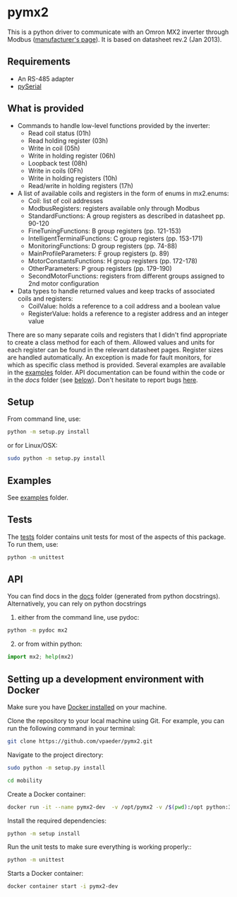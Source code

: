 # pymx2

This is a python driver to communicate with an Omron MX2 inverter through Modbus ([manufacturer's page](https://industrial.omron.eu/en/products/mx2)). It is based on datasheet rev.2 (Jan 2013).

## Requirements

- An RS-485 adapter
- [pySerial](https://pypi.org/project/pyserial)

## What is provided

- Commands to handle low-level functions provided by the inverter:
  - Read coil status (01h)
  - Read holding register (03h)
  - Write in coil (05h)
  - Write in holding register (06h)
  - Loopback test (08h)
  - Write in coils (0Fh)
  - Write in holding registers (10h)
  - Read/write in holding registers (17h)
- A list of available coils and registers in the form of enums in mx2.enums:
  - Coil: list of coil addresses
  - ModbusRegisters: registers available only through Modbus
  - StandardFunctions: A group registers as described in datasheet pp. 90-120
  - FineTuningFunctions: B group registers (pp. 121-153)
  - IntelligentTerminalFunctions: C group registers (pp. 153-171)
  - MonitoringFunctions: D group registers (pp. 74-88)
  - MainProfileParameters: F group registers (p. 89)
  - MotorConstantsFunctions: H group registers (pp. 172-178)
  - OtherParameters: P group registers (pp. 179-190)
  - SecondMotorFunctions: registers from different groups assigned to 2nd motor configuration
- Data types to handle returned values and keep tracks of associated coils and registers:
  - CoilValue: holds a reference to a coil address and a boolean value
  - RegisterValue: holds a reference to a register address and an integer value

There are so many separate coils and registers that I didn't find appropriate to create a class method for each of them. Allowed values and units for each register can be found in the relevant datasheet pages. Register sizes are handled automatically.
An exception is made for fault monitors, for which as specific class method is provided.
Several examples are available in the [examples](examples) folder.
API documentation can be found within the code or in the *docs* folder (see [below](#api)).
Don't hesitate to report bugs [here](https://github.com/vpaeder/pymx2/issues).

## Setup

From command line, use:

```bash
python -m setup.py install
```

or for Linux/OSX:

```bash
sudo python -m setup.py install
```

## Examples

See [examples](examples) folder.

## Tests

The [tests](tests) folder contains unit tests for most of the aspects of this package. To run them, use:

```bash
python -m unittest
```

## API

You can find docs in the [docs](docs) folder (generated from python docstrings). Alternatively, you can rely on python docstrings

1) either from the command line, use pydoc:

```bash
python -m pydoc mx2
```

2) or from within python:

```python
import mx2; help(mx2)
```

## Setting up a development environment with Docker
Make sure you have [Docker installed](https://docs.docker.com/get-docker/) on your machine.

Clone the repository to your local machine using Git. For example, you can run the following command in your terminal:
```bash
git clone https://github.com/vpaeder/pymx2.git
```
Navigate to the project directory:

```bash
sudo python -m setup.py install
```
```bash
cd mobility
```
Create a Docker container:
```bash
docker run -it --name pymx2-dev  -v /opt/pymx2 -v /$(pwd):/opt python:3.11 bash
```
Install the required dependencies:
```bash
python -m setup install
```
Run the unit tests to make sure everything is working properly::
```bash
python -m unittest
```
Starts a Docker container:
```bash
docker container start -i pymx2-dev
```
